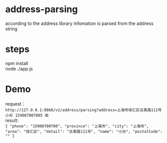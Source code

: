 # address-parsing
according to the address library infomation is parsed from the address string

# steps
npm install <br/>
node ./app.js

# Demo
request：<br/>
`http://127.0.0.1:8866/v1/address/parsing?address=上海市徐汇区古美路111号 小孙 159007007005 收 `<br/>
result:<br/>
`{
    "phone": "15900700700",
    "province": "上海市",
    "city": "上海市",
    "area": "徐汇区",
    "detail": "古美路111号",
    "name": "小孙",
    "postalCode": ""
}`

